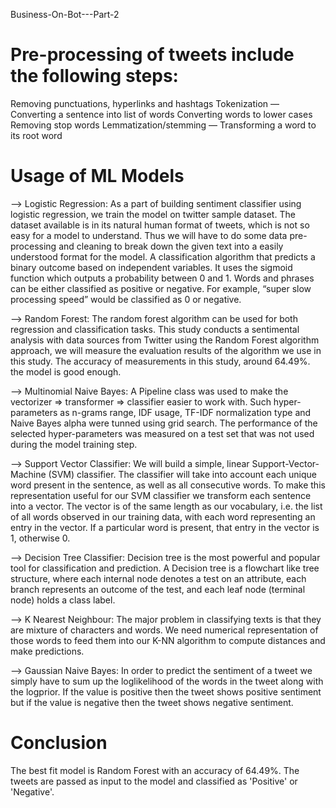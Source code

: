 Business-On-Bot---Part-2

# Pre-processing of tweets include the following steps:
Removing punctuations, hyperlinks and hashtags
Tokenization — Converting a sentence into list of words
Converting words to lower cases
Removing stop words
Lemmatization/stemming — Transforming a word to its root word

# Usage of ML Models
 --> Logistic Regression:
    As a part of building sentiment classifier using logistic regression, we train the model on twitter sample dataset. The dataset available is in its natural human format of tweets, which is not so easy for a model to understand. Thus we will have to do some data pre-processing and cleaning to break down the given text into a easily understood format for the model.
     A classification algorithm that predicts a binary outcome based on independent variables. It uses the sigmoid function which outputs a probability between 0 and 1. Words and phrases can be either classified as positive or negative. For example, “super slow processing speed” would be classified as 0 or negative.

 --> Random Forest:
    The  random forest  algorithm  can be  used  for both regression and classification tasks. This study conducts a sentimental analysis with data sources from Twitter using the  Random Forest algorithm approach,  we  will  measure  the  evaluation  results  of  the algorithm  we  use  in  this  study. The  accuracy  of measurements  in  this  study,  around  64.49%.  the  model  is good  enough.
    
 --> Multinomial Naive Bayes:
    A Pipeline class was used to make the vectorizer => transformer => classifier easier to work with. Such hyper-parameters as n-grams range, IDF usage, TF-IDF normalization type and Naive Bayes alpha were tunned using grid search. The performance of the selected hyper-parameters was measured on a test set that was not used during the model training step.
    
 --> Support Vector Classifier:
    We will build a simple, linear Support-Vector-Machine (SVM) classifier. The classifier will take into account each unique word present in the sentence, as well as all consecutive words. To make this representation useful for our SVM classifier we transform each sentence into a vector. The vector is of the same length as our vocabulary, i.e. the list of all words observed in our training data, with each word representing an entry in the vector. If a particular word is present, that entry in the vector is 1, otherwise 0.
    
 --> Decision Tree Classifier:
    Decision tree is the most powerful and popular tool for classification and prediction. A Decision tree is a flowchart like tree structure, where each internal node denotes a test on an attribute, each branch represents an outcome of the test, and each leaf node (terminal node) holds a class label.
    
 --> K Nearest Neighbour:
    The major problem in classifying texts is that they are mixture of characters and words. We need numerical representation of those words to feed them into our K-NN algorithm to compute distances and make predictions.

 --> Gaussian Naive Bayes:
    In order to predict the sentiment of a tweet we simply have to sum up the loglikelihood of the words in the tweet along with the logprior. If the value is positive then the tweet shows positive sentiment but if the value is negative then the tweet shows negative sentiment.

# Conclusion
The best fit model is Random Forest with an accuracy of 64.49%. The tweets are passed as input to the model and classified as 'Positive' or 'Negative'.


